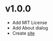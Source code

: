 v1.0.0
======
* Add MIT License
* Add About dialog
* Create [site](http://amakaseev.github.io/sprite-sheet-packer)